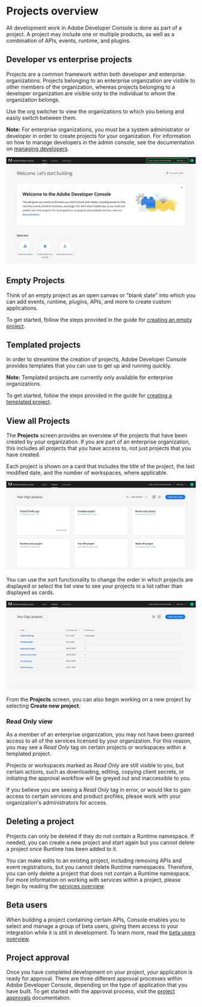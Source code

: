 # Projects overview

All development work in Adobe Developer Console is done as part of a project. A project may include one or multiple products, as well as a combination of APIs, events, runtime, and plugins. 

## Developer vs enterprise projects

Projects are a common framework within both developer and enterprise organizations. Projects belonging to an enterprise organization are visible to other members of the organization, whereas projects belonging to a developer organization are visible only to the individual to whom the organization belongs.

Use the org switcher to view the organizations to which you belong and easily switch between them.

**Note:** For enterprise organizations, you must be a system administrator or developer in order to create projects for your organization. For information on how to manage developers in the admin console, see the documentation on [managing developers](https://helpx.adobe.com/enterprise/using/manage-developers.html).

![Organization switcher on the Console home screen.](../../images/switch-organizations.png)

## Empty Projects

Think of an empty project as an open canvas or "blank slate" into which you can add events, runtime, plugins, APIs, and more to create custom applications.

To get started, follow the steps provided in the guide for [creating an empty project](projects-empty.md).

## Templated projects

In order to streamline the creation of projects, Adobe Developer Console provides templates that you can use to get up and running quickly. 

**Note:** Templated projects are currently only available for enterprise organizations.

To get started, follow the steps provided in the guide for [creating a templated project](projects-template.md).

## View all Projects

The **Projects** screen provides an overview of the projects that have been created by your organization. If you are part of an enterprise organization, this includes all projects that you have access to, not just projects that you have created.

Each project is shown on a card that includes the title of the project, the last modified date, and the number of workspaces, where applicable.

![](../../images/projects-card-view.png)

You can use the sort functionality to change the order in which projects are displayed or select the list view to see your projects in a list rather than displayed as cards.

![](../../images/projects-list-view.png)

From the **Projects** screen, you can also begin working on a new project by selecting **Create new project**.

### Read Only view

As a member of an enterprise organization, you may not have been granted access to all of the services licensed by your organization. For this reason, you may see a *Read Only* tag on certain projects or workspaces within a templated project.

Projects or workspaces marked as *Read Only* are still visible to you, but certain actions, such as downloading, editing, copying client secrets, or initiating the approval workflow will be greyed out and inaccessible to you.

If you believe you are seeing a *Read Only* tag in error, or would like to gain access to certain services and product profiles, please work with your organization's administrators for access.

## Deleting a project

Projects can only be deleted if they do not contain a Runtime namespace. If needed, you can create a new project and start again but you cannot delete a project once Runtime has been added to it. 

You can make edits to an existing project, including removing APIs and event registrations, but you cannot delete Runtime namespaces. Therefore, you can only delete a project that does not contain a Runtime namespace. For more information on working with services within a project, please begin by reading the [services overview](services.md).

## Beta users

When building a project containing certain APIs, Console enables you to select and manage a group of beta users, giving them access to your integration while it is still in development. To learn more, read the [beta users overview](beta-users.md).

## Project approval

Once you have completed development on your project, your application is ready for approval. There are three different approval processes within Adobe Developer Console, depending on the type of application that you have built. To get started with the approval process, visit the [project approvals](approval.md) documentation.

